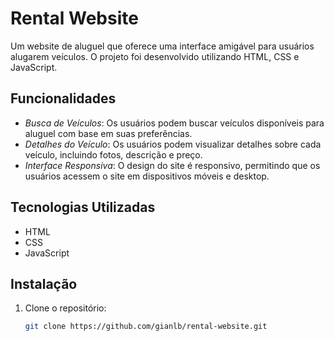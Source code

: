 # Rental Website

Um website de aluguel que oferece uma interface amigável para usuários alugarem veículos. O projeto foi desenvolvido utilizando HTML, CSS e JavaScript.

## Funcionalidades

- *Busca de Veículos*: Os usuários podem buscar veículos disponíveis para aluguel com base em suas preferências.
- *Detalhes do Veículo*: Os usuários podem visualizar detalhes sobre cada veículo, incluindo fotos, descrição e preço.
- *Interface Responsiva*: O design do site é responsivo, permitindo que os usuários acessem o site em dispositivos móveis e desktop.

## Tecnologias Utilizadas

- HTML
- CSS
- JavaScript

## Instalação

1. Clone o repositório:

   ```bash
   git clone https://github.com/gianlb/rental-website.git 
